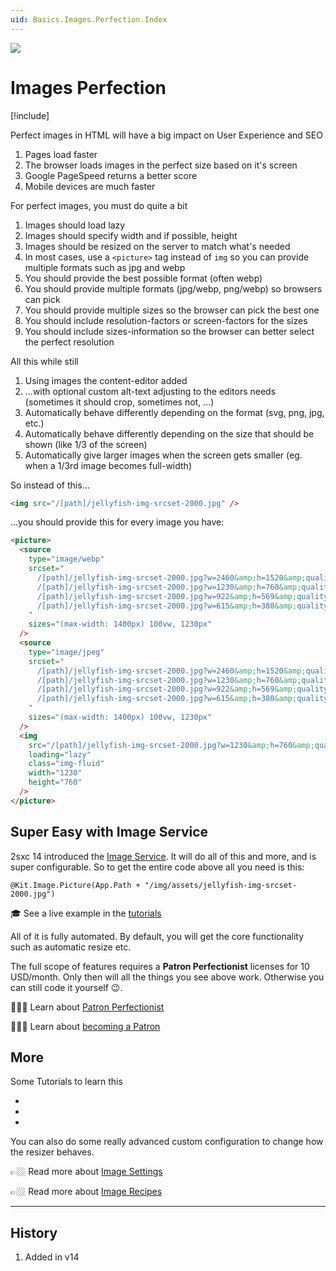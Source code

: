 ```yaml
---
uid: Basics.Images.Perfection.Index
---
```


<img src="~/assets/features/image-resizer.svg" class="feature">

# Images Perfection

[!include[](~/pages/basics/stack/_shared-float-summary.md)]
<style>  .context-box-summary .image-resizer    { visibility: visible; } </style>

Perfect images in HTML will have a big impact on User Experience and SEO

1. Pages load faster
1. The browser loads images in the perfect size based on it's screen
1. Google PageSpeed returns a better score
1. Mobile devices are much faster

For perfect images, you must do quite a bit

1. Images should load lazy
1. Images should specify width and if possible, height
1. Images should be resized on the server to match what's needed
1. In most cases, use a `<picture>` tag instead of `img` so you can provide multiple formats such as jpg and webp
1. You should provide the best possible format (often webp)
1. You should provide multiple formats (jpg/webp, png/webp) so browsers can pick
1. You should provide multiple sizes so the browser can pick the best one
1. You should include resolution-factors or screen-factors for the sizes
1. You should include sizes-information so the browser can better select the perfect resolution

All this while still

1. Using images the content-editor added
1. ...with optional custom alt-text adjusting to the editors needs (sometimes it should crop, sometimes not, ...)
1. Automatically behave differently depending on the format (svg, png, jpg, etc.)
1. Automatically behave differently depending on the size that should be shown (like 1/3 of the screen)
1. Automatically give larger images when the screen gets smaller (eg. when a 1/3rd image becomes full-width)

So instead of this...

```html
<img src="/[path]/jellyfish-img-srcset-2000.jpg" />
```

...you should provide this for every image you have:

```html
<picture>
  <source
    type="image/webp"
    srcset="
      /[path]/jellyfish-img-srcset-2000.jpg?w=2460&amp;h=1520&amp;quality=75&amp;mode=crop&amp;scale=both&amp;format=webp 2460w,
      /[path]/jellyfish-img-srcset-2000.jpg?w=1230&amp;h=760&amp;quality=75&amp;mode=crop&amp;scale=both&amp;format=webp  1230w,
      /[path]/jellyfish-img-srcset-2000.jpg?w=922&amp;h=569&amp;quality=75&amp;mode=crop&amp;scale=both&amp;format=webp    922w,
      /[path]/jellyfish-img-srcset-2000.jpg?w=615&amp;h=380&amp;quality=75&amp;mode=crop&amp;scale=both&amp;format=webp    615w
    "
    sizes="(max-width: 1400px) 100vw, 1230px"
  />
  <source
    type="image/jpeg"
    srcset="
      /[path]/jellyfish-img-srcset-2000.jpg?w=2460&amp;h=1520&amp;quality=75&amp;mode=crop&amp;scale=both 2460w,
      /[path]/jellyfish-img-srcset-2000.jpg?w=1230&amp;h=760&amp;quality=75&amp;mode=crop&amp;scale=both  1230w,
      /[path]/jellyfish-img-srcset-2000.jpg?w=922&amp;h=569&amp;quality=75&amp;mode=crop&amp;scale=both    922w,
      /[path]/jellyfish-img-srcset-2000.jpg?w=615&amp;h=380&amp;quality=75&amp;mode=crop&amp;scale=both    615w
    "
    sizes="(max-width: 1400px) 100vw, 1230px"
  />
  <img
    src="/[path]/jellyfish-img-srcset-2000.jpg?w=1230&amp;h=760&amp;quality=75&amp;mode=crop&amp;scale=both"
    loading="lazy"
    class="img-fluid"
    width="1230"
    height="760"
  />
</picture>

```

## Super Easy with Image Service

2sxc 14 introduced the [Image Service](xref:ToSic.Sxc.Services.IImageService).
It will do all of this and more, and is super configurable. So to get the entire code above all you need is this:

```razor
@Kit.Image.Picture(App.Path + "/img/assets/jellyfish-img-srcset-2000.jpg")
```

🎓 See a live example in the [tutorials](xref:Tut.Img.Picture)

All of it is fully automated.
By default, you will get the core functionality such as automatic resize etc.

The full scope of features requires a **Patron Perfectionist** licenses for 10 USD/month.
Only then will all the things you see above work.
Otherwise you can still code it yourself 😉.

🦸🏻‍♀️ Learn about [Patron Perfectionist](https://patrons.2sxc.org/features/package/015077bb-9829-4291-bf99-244d8ba3b100)

🦸🏻‍♀️ Learn about [becoming a Patron](xref:Basics.LnF.Index)

## More

Some Tutorials to learn this

* [](xref:Tut.Img.Img)
* [](xref:Tut.Img.Picture)
* [](xref:Tut.Img.Guide)

You can also do some really advanced custom configuration to change how the resizer behaves.

👉🏼 Read more about [Image Settings](xref:Basics.Configuration.Settings.Images.Index)

👉🏼 Read more about [Image Recipes](xref:Basics.Configuration.Settings.Images.Recipes)


---

## History

1. Added in v14
